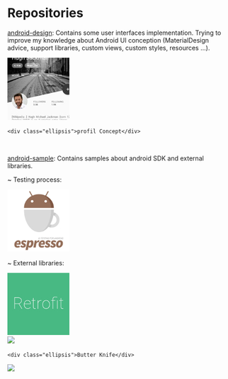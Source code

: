 # Repositories

<!-- ANDROID-DESIGN -->
<p>
	<a href="https://github.com/worknrole/android-design" class="content_link" target="_blank">android-design</a>: Contains some user interfaces implementation. Trying to improve my knowledge about Android UI conception (MaterialDesign advice, support libraries, custom views, custom styles, resources ...).
</p>

<div class="cover">
	<a target="blank" href="{{ site.designurl }}ui/userprofileconcept">
		<img src="assets/img/cover/upc.jpg"/>
	</a>

	<div class="ellipsis">profil Concept</div>
</div>



<div class="break_float"/><br/>



<!-- ANDROID-SAMPLE -->
<p>
	<a href="https://github.com/worknrole/android-sample" class="content_link" target="_blank">android-sample</a>: Contains samples about android SDK and external libraries. 
</p>
   

<p class="subtitle">&#126; Testing process:</p>

<div class="cover">
	<a target="blank" href="{{ site.testsampleurl }}androidTest/java/com/wornrole/sample">
		<img src="assets/img/cover/espresso.jpg"/>
	</a>
</div>

<div class="break_float"/>

<p class="subtitle">&#126; External libraries:</p>

<div class="cover">
	<a target="blank" href="{{ site.externalsampleurl }}retrofit">
		<img src="assets/img/cover/retrofit.jpg"/>
	</a>
</div>

<div class="cover">
	<a target="blank" href="{{ site.externalsampleurl }}butterknife/BKCustomView.java">
		<img src="{{ site.coverurl }}butterknife.jpg"/>
	</a>
	
	<div class="ellipsis">Butter Knife</div>
</div>

<div class="cover">
	<a target="blank" href="{{ site.externalsampleurl }}otto">
		<img src="{{ site.coverurl }}otto.jpg"/>
	</a>
</div>

<div class="break_float"/><br/>

